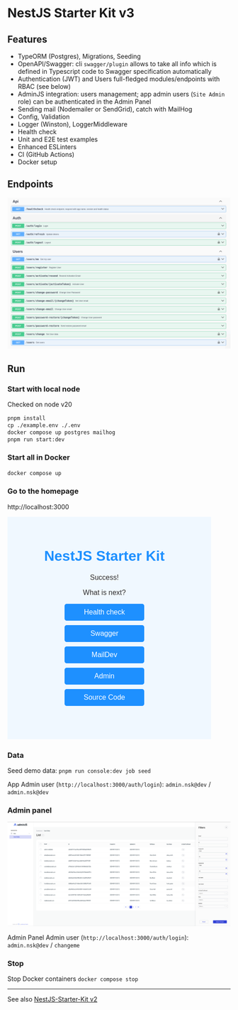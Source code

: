 # NestJS Starter Kit v3

## Features

- TypeORM (Postgres), Migrations, Seeding
- OpenAPI/Swagger: cli `swagger/plugin` allows to take all info which is defined in Typescript code to Swagger specification automatically 
- Authentication (JWT) and Users full-fledged modules/endpoints with RBAC (see below)
- AdminJS integration: users management; app admin users (`Site Admin` role) can be authenticated in the Admin Panel
- Sending mail (Nodemailer or SendGrid), catch with MailHog
- Config, Validation
- Logger (Winston), LoggerMiddleware
- Health check 
- Unit and E2E test examples
- Enhanced ESLinters
- CI (GitHub Actions)
- Docker setup

## Endpoints
![](src/static/images/api-endpoints.png "Swagger Endpoints")

## Run

### Start with local node 

Checked on node v20

```
pnpm install
cp ./example.env ./.env
docker compose up postgres mailhog
pnpm run start:dev
```

### Start all in Docker
`docker compose up`

### Go to the homepage
http://localhost:3000

![](src/static/images/home-page.png "Home Page")

### Data
Seed demo data:
`pnpm run console:dev job seed`

App Admin user (`http://localhost:3000/auth/login`): `admin.nsk@dev` / `admin.nsk@dev`

### Admin panel
![](src/static/images/admin-users.png "Admin Panel")

Admin Panel Admin user (`http://localhost:3000/auth/login`): `admin.nsk@dev` / `changeme`

### Stop

Stop Docker containers
`docker compose stop`

---
See also [NestJS-Starter-Kit v2](https://github.com/ArtuGit/NestJS-Starter-Kit/tree/v2)
